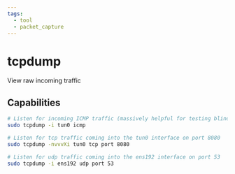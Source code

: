 ```yaml
---
tags:
  - tool
  - packet_capture
---
```

# tcpdump

View raw incoming traffic

## Capabilities

```bash
# Listen for incoming ICMP traffic (massively helpful for testing blind RCE)
sudo tcpdump -i tun0 icmp

# Listen for tcp traffic coming into the tun0 interface on port 8080
sudo tcpdump -nvvvXi tun0 tcp port 8080

# Listen for udp traffic coming into the ens192 interface on port 53
sudo tcpdump -i ens192 udp port 53
```
